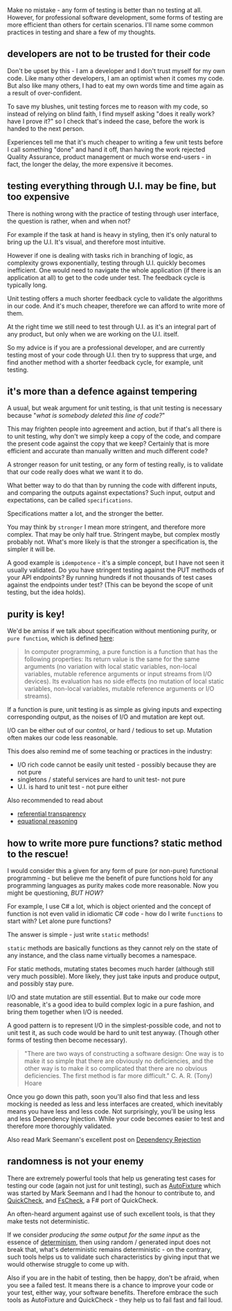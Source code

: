 Make no mistake - any form of testing is better than no testing at all. However, for professional software development, some forms of testing are more efficient than others for certain scenarios. I'll name some common practices in testing and share a few of my thoughts.

## developers are not to be trusted for their code

Don't be upset by this - I am a developer and I don't trust myself for my own code. Like many other developers, I am an optimist when it comes my code. But also like many others, I had to eat my own words time and time again as a result of over-confident.

To save my blushes, unit testing forces me to reason with my code, so instead of relying on blind faith, I find myself asking "does it really work? have I prove it?" so I check that's indeed the case, before the work is handed to the next person.

Experiences tell me that it's much cheaper to writing a few unit tests before I call something "done" and hand it off, than having the work rejected Quality Assurance, product management or much worse end-users - in fact, the longer the delay, the more expensive it becomes.

## testing everything through U.I. may be fine, but too expensive

There is nothing wrong with the practice of testing through user interface, the question is rather, when and when not?

For example if the task at hand is heavy in styling, then it's only natural to bring up the U.I. It's visual, and therefore most intuitive.

However if one is dealing with tasks rich in branching of logic, as complexity grows exponentially, testing through U.I. quickly becomes inefficient. One would need to navigate the whole application (if there is an application at all) to get to the code under test. The feedback cycle is typically long.

Unit testing offers a much shorter feedback cycle to validate the algorithms in our code. And it's much cheaper, therefore we can afford to write more of them.

At the right time we still need to test through U.I. as it's an integral part of any product, but only when we are working on the U.I. itself.

So my advice is if you are a professional developer, and are currently testing most of your code through U.I. then try to suppress that urge, and find another method with a shorter feedback cycle, for example, unit testing.

## it's more than a defence against tempering

A usual, but weak argument for unit testing, is that unit testing is necessary because "_what is somebody deleted this line of code?_"

This may frighten people into agreement and action, but if that's all there is to unit testing, why don't we simply keep a copy of the code, and compare the present code against the copy that we keep? Certainly that is more efficient and accurate than manually written and much different code?

A stronger reason for unit testing, or any form of testing really, is to validate that our code really does what we want it to do.

What better way to do that than by running the code with different inputs, and comparing the outputs against expectations? Such input, output and expectations, can be called ``specifications``.

Specifications matter a lot, and the stronger the better.

You may think by ``stronger`` I mean more stringent, and therefore more complex. That may be only half true. Stringent maybe, but complex mostly probably not. What's more likely is that the stronger a specification is, the simpler it will be.

A good example is ``idempotence`` - it's a simple concept, but I have not seen it usually validated. Do you have stringent testing against the PUT methods of your API endpoints? By running hundreds if not thousands of test cases against the endpoints under test? (This can be beyond the scope of unit testing, but the idea holds).

## purity is key!

We'd be amiss if we talk about specification without mentioning purity, or ``pure function``, which is defined [here](https://en.wikipedia.org/wiki/Pure_function):

> In computer programming, a pure function is a function that has the following properties:
> Its return value is the same for the same arguments (no variation with local static variables, non-local variables, mutable reference arguments or input streams from I/O devices).
> Its evaluation has no side effects (no mutation of local static variables, non-local variables, mutable reference arguments or I/O streams).

If a function is pure, unit testing is as simple as giving inputs and expecting corresponding output, as the noises of I/O and mutation are kept out.

I/O can be either out of our control, or hard / tedious to set up. Mutation often makes our code less reasonable.

This does also remind me of some teaching or practices in the industry:

* I/O rich code cannot be easily unit tested - possibly because they are not pure
* singletons / stateful services are hard to unit test- not pure
* U.I. is hard to unit test - not pure either

Also recommended to read about
* [referential transparency](https://en.wikipedia.org/wiki/Referential_transparency)
* [equational reasoning](http://www.haskellforall.com/2013/12/equational-reasoning.html)

## how to write more pure functions? static method to the rescue!

I would consider this a given for any form of pure (or non-pure) functional programming - but believe me the benefit of pure functions hold for any programming languages as purity makes code more reasonable. Now you might be questioning, _BUT HOW?_

For example, I use C# a lot, which is object oriented and the concept of function is not even valid in idiomatic C# code - how do I write ``functions`` to start with? Let alone pure functions?

The answer is simple - just write ``static`` methods!

``static`` methods are basically functions as they cannot rely on the state of any instance, and the class name virtually becomes a namespace.

For static methods, mutating states becomes much harder (although still very much possible). More likely, they just take inputs and produce output, and possibly stay pure.

I/O and state mutation are still essential. But to make our code more reasonable, it's a good idea to build complex logic in a pure fashion, and bring them together when I/O is needed.

A good pattern is to represent I/O in the simplest-possible code, and not to unit test it, as such code would be hard to unit test anyway. (Though other forms of testing then become necessary).

> "There are two ways of constructing a software design: One way is to make it so simple that there are obviously no deficiencies, and the other way is to make it so complicated that there are no obvious deficiencies. The first method is far more difficult."
> C. A. R. (Tony) Hoare

Once you go down this path, soon you'll also find that less and less mocking is needed as less and less interfaces are created, which inevitably means you have less and less code. Not surprisingly, you'll be using less and less Dependency Injection. While your code becomes easier to test and therefore more thoroughly validated.

Also read Mark Seemann's excellent post on [Dependency Rejection](http://blog.ploeh.dk/2017/02/02/dependency-rejection/)

## randomness is not your enemy

There are extremely powerful tools that help us generating test cases for testing our code (again not just for unit testing), such as [AutoFixture](https://github.com/AutoFixture/AutoFixture) which was started by Mark Seemann and I had the honour to contribute to, and [QuickCheck](http://hackage.haskell.org/package/QuickCheck), and [FsCheck](https://fscheck.github.io/FsCheck/), a F# port of QuickCheck.

An often-heard argument against use of such excellent tools, is that they make tests not deterministic.

If we consider _producing the same output for the same input_ as the essence of [determinism](https://en.wikipedia.org/wiki/Deterministic_algorithm), then using random / generated input does not break that, what's deterministic remains deterministic - on the contrary, such tools helps us to validate such characteristics by giving input that we would otherwise struggle to come up with.

Also if you are in the habit of testing, then be happy, don't be afraid, when you see a failed test. It means there is a chance to improve your code or your test, either way, your software benefits. Therefore embrace the such tools as AutoFixture and QuickCheck - they help us to fail fast and fail loud.

